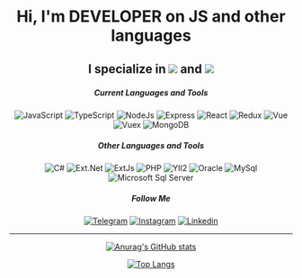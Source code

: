 # <p align="center">Hi, I'm DEVELOPER on JS and other languages</p>
## <p align="center">I specialize in ![](https://img.shields.io/badge/FRONTEND-000) and ![](https://img.shields.io/badge/BACKEND-000)</p>


<div align="center">

##### Current Languages and Tools

![JavaScript](https://img.shields.io/badge/Java_Script-000?style=for-the-badge&logo=javascript)
![TypeScript](https://img.shields.io/badge/Type_Script-000?style=for-the-badge&logo=typescript)
![NodeJs](https://img.shields.io/badge/Node_Js-000?style=for-the-badge&logo=nodedotjs)
![Express](https://img.shields.io/badge/Express-000?style=for-the-badge&logo=nodedotjs)
![React](https://img.shields.io/badge/React-000?style=for-the-badge&logo=react)
![Redux](https://img.shields.io/badge/Redux-000?style=for-the-badge&logo=redux)
![Vue](https://img.shields.io/badge/Vue-000?style=for-the-badge&logo=vuedotjs)
![Vuex](https://img.shields.io/badge/Vuex-000?style=for-the-badge&logo=vuedotjs)
![MongoDB](https://img.shields.io/badge/MongoDB-000?style=for-the-badge&logo=mongodb)

</div>




<div align="center">

##### Other Languages and Tools

![C#](https://img.shields.io/badge/c%23-000?style=for-the-badge&logo=csharp)
![Ext.Net](https://img.shields.io/badge/Ext.Net-000?style=for-the-badge&logo=csharp)
![ExtJs](https://img.shields.io/badge/Ext.Js-000?style=for-the-badge&logo=javascript)
![PHP](https://img.shields.io/badge/PHP-000?style=for-the-badge&logo=php)
![YII2](https://img.shields.io/badge/Yii2-000?style=for-the-badge&logo=php)
![Oracle](https://img.shields.io/badge/Oracle-000?style=for-the-badge&logo=oracle)
![MySql](https://img.shields.io/badge/MySql-000?style=for-the-badge&logo=mysql)
![Microsoft Sql Server](https://img.shields.io/badge/Microsoft_Sql_Server-000?style=for-the-badge&logo=microsoftsqlserver)

</div>


<div align="center">

##### Follow Me

[![Telegram](https://img.shields.io/badge/Telegram-000?style=for-the-badge&logo=telegram)](https://t.me/alexi_berg)
[![Instagram](https://img.shields.io/badge/Instagram-000?style=for-the-badge&logo=instagram)](https://www.instagram.com/alexi.berg)
[![Linkedin](https://img.shields.io/badge/Linkedin-000?style=for-the-badge&logo=linkedin)](https://www.linkedin.com/in/alexander-sosunov-b27a32175/)

</div>

---

<div align="center">

[![Anurag's GitHub stats](https://github-readme-stats.vercel.app/api?username=asosunoff&hide=stars&count_private=true&show_icons=true&theme=dark)](https://github.com/anuraghazra/github-readme-stats)

[![Top Langs](https://github-readme-stats.vercel.app/api/top-langs/?username=asosunoff&layout=compact&langs_count=20&hide=html)](https://github.com/anuraghazra/github-readme-stats)

</div>
